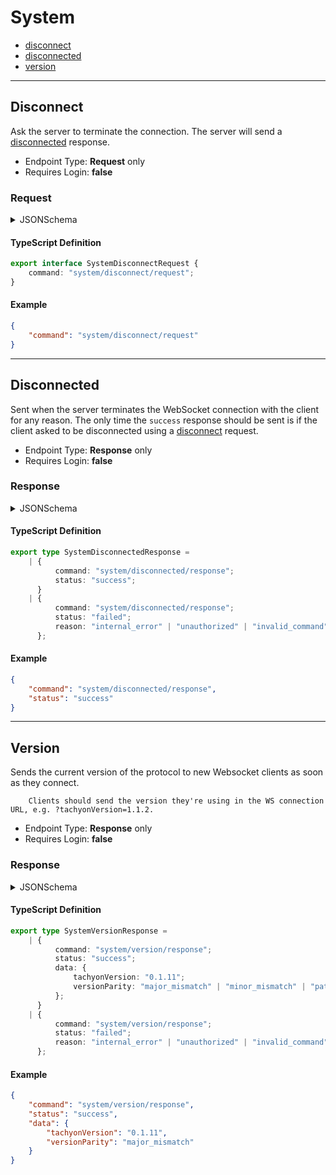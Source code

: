 <!-- THIS FILE IS AUTOMATICALLY GENERATED, PLEASE DO NOT EDIT IT MANUALLY -->

# System

- [disconnect](#disconnect)
- [disconnected](#disconnected)
- [version](#version)
---

## Disconnect

Ask the server to terminate the connection. The server will send a [disconnected](#disconnected) response.

- Endpoint Type: **Request** only
- Requires Login: **false**
### Request

<details>
<summary>JSONSchema</summary>

```json
{
    "$id": "system/disconnect/request",
    "requiresLogin": false,
    "requiresRole": false,
    "type": "object",
    "properties": {
        "command": {
            "const": "system/disconnect/request",
            "type": "string"
        }
    },
    "required": [
        "command"
    ]
}
```

</details>

#### TypeScript Definition
```ts
export interface SystemDisconnectRequest {
    command: "system/disconnect/request";
}

```
#### Example
```json
{
    "command": "system/disconnect/request"
}
```
---

## Disconnected

Sent when the server terminates the WebSocket connection with the client for any reason. The only time the `success` response should be sent is if the client asked to be disconnected using a [disconnect](#disconnect) request.

- Endpoint Type: **Response** only
- Requires Login: **false**
### Response

<details>
<summary>JSONSchema</summary>

```json
{
    "$id": "system/disconnected/response",
    "requiresLogin": false,
    "requiresRole": false,
    "anyOf": [
        {
            "type": "object",
            "properties": {
                "command": {
                    "const": "system/disconnected/response",
                    "type": "string"
                },
                "status": {
                    "const": "success",
                    "type": "string"
                }
            },
            "required": [
                "command",
                "status"
            ]
        },
        {
            "type": "object",
            "properties": {
                "command": {
                    "const": "system/disconnected/response",
                    "type": "string"
                },
                "status": {
                    "const": "failed",
                    "type": "string"
                },
                "reason": {
                    "anyOf": [
                        {
                            "const": "internal_error",
                            "type": "string"
                        },
                        {
                            "const": "unauthorized",
                            "type": "string"
                        },
                        {
                            "const": "invalid_command",
                            "type": "string"
                        }
                    ]
                }
            },
            "required": [
                "command",
                "status",
                "reason"
            ]
        }
    ]
}
```

</details>

#### TypeScript Definition
```ts
export type SystemDisconnectedResponse =
    | {
          command: "system/disconnected/response";
          status: "success";
      }
    | {
          command: "system/disconnected/response";
          status: "failed";
          reason: "internal_error" | "unauthorized" | "invalid_command";
      };

```
#### Example
```json
{
    "command": "system/disconnected/response",
    "status": "success"
}
```
---

## Version

Sends the current version of the protocol to new Websocket clients as soon as they connect.
        
        Clients should send the version they're using in the WS connection URL, e.g. ?tachyonVersion=1.1.2.

- Endpoint Type: **Response** only
- Requires Login: **false**
### Response

<details>
<summary>JSONSchema</summary>

```json
{
    "$id": "system/version/response",
    "requiresLogin": false,
    "requiresRole": false,
    "anyOf": [
        {
            "type": "object",
            "properties": {
                "command": {
                    "const": "system/version/response",
                    "type": "string"
                },
                "status": {
                    "const": "success",
                    "type": "string"
                },
                "data": {
                    "type": "object",
                    "properties": {
                        "tachyonVersion": {
                            "const": "0.1.11",
                            "type": "string"
                        },
                        "versionParity": {
                            "anyOf": [
                                {
                                    "const": "major_mismatch",
                                    "type": "string"
                                },
                                {
                                    "const": "minor_mismatch",
                                    "type": "string"
                                },
                                {
                                    "const": "patch_mismatch",
                                    "type": "string"
                                },
                                {
                                    "const": "match",
                                    "type": "string"
                                },
                                {
                                    "const": "unknown",
                                    "type": "string"
                                }
                            ]
                        }
                    },
                    "required": [
                        "tachyonVersion",
                        "versionParity"
                    ]
                }
            },
            "required": [
                "command",
                "status",
                "data"
            ]
        },
        {
            "type": "object",
            "properties": {
                "command": {
                    "const": "system/version/response",
                    "type": "string"
                },
                "status": {
                    "const": "failed",
                    "type": "string"
                },
                "reason": {
                    "anyOf": [
                        {
                            "const": "internal_error",
                            "type": "string"
                        },
                        {
                            "const": "unauthorized",
                            "type": "string"
                        },
                        {
                            "const": "invalid_command",
                            "type": "string"
                        }
                    ]
                }
            },
            "required": [
                "command",
                "status",
                "reason"
            ]
        }
    ]
}
```

</details>

#### TypeScript Definition
```ts
export type SystemVersionResponse =
    | {
          command: "system/version/response";
          status: "success";
          data: {
              tachyonVersion: "0.1.11";
              versionParity: "major_mismatch" | "minor_mismatch" | "patch_mismatch" | "match" | "unknown";
          };
      }
    | {
          command: "system/version/response";
          status: "failed";
          reason: "internal_error" | "unauthorized" | "invalid_command";
      };

```
#### Example
```json
{
    "command": "system/version/response",
    "status": "success",
    "data": {
        "tachyonVersion": "0.1.11",
        "versionParity": "major_mismatch"
    }
}
```

